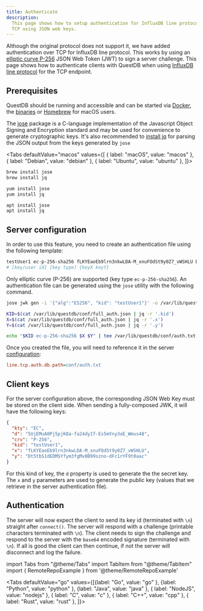 ```yaml
---
title: Authenticate
description:
  This page shows how to setup authentication for InfluxDB line protocol over
  TCP using JSON web keys.
---
```


Although the original protocol does not support it, we have added authentication
over TCP for InfluxDB line protocol. This works by using an
[elliptic curve P-256](https://en.wikipedia.org/wiki/Elliptic-curve_cryptography)
JSON Web Token (JWT) to sign a server challenge. This page shows how to
authenticate clients with QuestDB when using
[InfluxDB line protocol](/docs/reference/api/ilp/overview) for the TCP
endpoint.

## Prerequisites

QuestDB should be running and accessible and can be started via
[Docker](/docs/get-started/docker), the [binaries](/docs/get-started/binaries)
or [Homebrew](/docs/get-started/homebrew) for macOS users.

The [jose](https://github.com/latchset/jose) package is a C-language
implementation of the Javascript Object Signing and Encryption standard and may
be used for convenience to generate cryptographic keys. It's also recommended to
[install jq](https://stedolan.github.io/jq/download/) for parsing the JSON
output from the keys generated by `jose`

<Tabs defaultValue="macos" values={[ { label: "macOS", value: "macos" }, {
label: "Debian", value: "debian" }, { label: "Ubuntu", value: "ubuntu" }, ]}>


<TabItem value="macos">


```bash
brew install jose
brew install jq
```

</TabItem>


<TabItem value="debian">


```bash
yum install jose
yum install jq
```

</TabItem>


<TabItem value="ubuntu">


```bash
apt install jose
apt install jq
```

</TabItem>


</Tabs>


## Server configuration

In order to use this feature, you need to create an authentication file using
the following template:

```bash
testUser1 ec-p-256-sha256 fLKYEaoEb9lrn3nkwLDA-M_xnuFOdSt9y0Z7_vWSHLU Dt5tbS1dEDMSYfym3fgMv0B99szno-dFc1rYF9t0aac
# [key/user id] [key type] {keyX keyY}
```

Only elliptic curve (P-256) are supported (key type `ec-p-256-sha256`). An
authentication file can be generated using the `jose` utility with the following
command.

```bash
jose jwk gen -i '{"alg":"ES256", "kid": "testUser1"}' -o /var/lib/questdb/conf/full_auth.json

KID=$(cat /var/lib/questdb/conf/full_auth.json | jq -r '.kid')
X=$(cat /var/lib/questdb/conf/full_auth.json | jq -r '.x')
Y=$(cat /var/lib/questdb/conf/full_auth.json | jq -r '.y')

echo "$KID ec-p-256-sha256 $X $Y" | tee /var/lib/questdb/conf/auth.txt
```

Once you created the file, you will need to reference it in the server
[configuration](/docs/reference/configuration):

```ini title='/path/to/server.conf'
line.tcp.auth.db.path=conf/auth.txt
```

## Client keys

For the server configuration above, the corresponding JSON Web Key must be
stored on the client side. When sending a fully-composed JWK, it will have the
following keys:

```json
{
  "kty": "EC",
  "d": "5UjEMuA0Pj5pjK8a-fa24dyIf-Es5mYny3oE_Wmus48",
  "crv": "P-256",
  "kid": "testUser1",
  "x": "fLKYEaoEb9lrn3nkwLDA-M_xnuFOdSt9y0Z7_vWSHLU",
  "y": "Dt5tbS1dEDMSYfym3fgMv0B99szno-dFc1rYF9t0aac"
}
```

For this kind of key, the `d` property is used to generate the the secret key.
The `x` and `y` parameters are used to generate the public key (values that we
retrieve in the server authentication file).

## Authentication

The server will now expect the client to send its key id (terminated with `\n`)
straight after `connect()`. The server will respond with a challenge (printable
characters terminated with `\n`). The client needs to sign the challenge and
respond to the server with the `base64` encoded signature (terminated with
`\n`). If all is good the client can then continue, if not the server will
disconnect and log the failure.

import Tabs from "@theme/Tabs"
import TabItem from "@theme/TabItem"
import { RemoteRepoExample } from '@theme/RemoteRepoExample'

<Tabs defaultValue="go" values={[{label: "Go", value: "go" }, 
{label: "Python", value: "python" },
{label: "Java", value: "java" },
{ label: "NodeJS", value: "nodejs" },
{ label: "C", value: "c" },
{ label: "C++", value: "cpp" },
{ label: "Rust", value: "rust" },
]}>


<TabItem value="nodejs">
<RemoteRepoExample name="ilp-auth" lang="javascript" header={true} />
</TabItem>

<TabItem value="go">
<RemoteRepoExample name="ilp-auth" lang="go" header={true} />
</TabItem>

<TabItem value="python">
<RemoteRepoExample name="ilp-auth" lang="python" header={true} />
</TabItem>

<TabItem value="java">
<RemoteRepoExample name="ilp-auth" lang="java" header={true} />
</TabItem>

<TabItem value="c">
<RemoteRepoExample name="ilp-auth" lang="c" header={true} />
</TabItem>

<TabItem value="cpp">
<RemoteRepoExample name="ilp-auth" lang="cpp" header={true} />
</TabItem>

<TabItem value="rust">
<RemoteRepoExample name="ilp-auth" lang="rust" header={true} />
</TabItem>


</Tabs>

